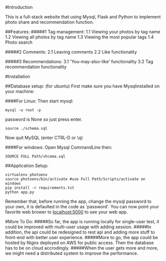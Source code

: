 #Introduction

This is a full-stack website that using Mysql, Flask and Python to implement photo share and recommendation function.

##Features:
#####1 Tag management:
       1.1 Viewing your photos by tag name
       1.2 Viewing all photos by tag name
       1.3 Viewing the most popular tags
       1.4 Photo search

#####2 Comments:
       2.1 Leaving comments
       2.2 Like functionality

#####3 Recommendations:
       3.1 'You-may-also-like' functionality
       3.2 Tag recommendation functionality


#Installation


##Database setup: (for ubuntu)
First make sure you have Mysqlinstalled on your machine:

####For Linux:
Then start mysql:
```
mysql -u root -p
```
password is None so just press enter.
```
source ./schema.sql 
```
Now quit MySQL (enter CTRL-D or \q)

####For windows:
Open Mysql CommandLine then:
```
SOURCE FULL Path/shcema.sql
```

##Application Setup:
```
virtualenv photoenv
source photoenv/bin/activate #use Full Path/Scripts/activate on windows
pip install -r requirements.txt
python app.py
```
Remember that, before running the app, change the mysql password to your own, it is defaulted in the code as 'password'.
You can now point your favorite web brower to [localhost:5000](localhost:5000) to see your web app. 

#More To Do:
#####So far, the app is running locally for single-user test, it could be improved with multi-user usage with adding session.
#####In addition, the api could be redesigned to rest api and adding more stuff to front-end with better user experience.
#####More to go, the app could be hosted by Nignx deployed on AWS for public access. Then the database has to be on cloud accrodingly. 
#####When the user gets more and more, we might need a distributed system to improve the performance.

